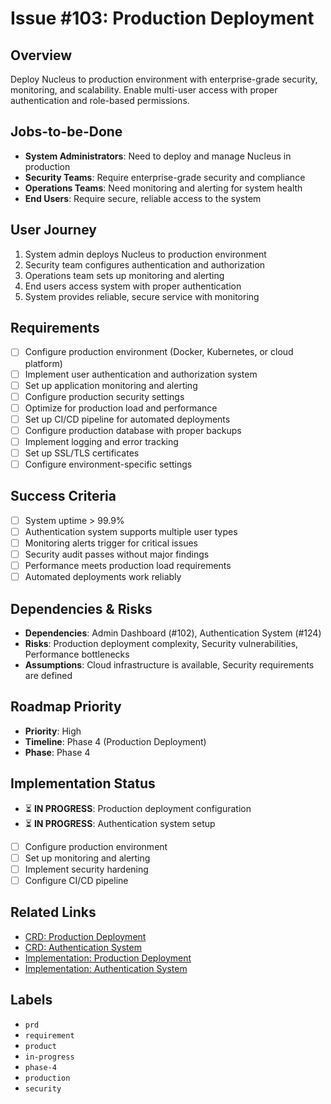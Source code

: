 # Issue #103: Production Deployment

## Overview
Deploy Nucleus to production environment with enterprise-grade security, monitoring, and scalability. Enable multi-user access with proper authentication and role-based permissions.

## Jobs-to-be-Done
- **System Administrators**: Need to deploy and manage Nucleus in production
- **Security Teams**: Require enterprise-grade security and compliance
- **Operations Teams**: Need monitoring and alerting for system health
- **End Users**: Require secure, reliable access to the system

## User Journey
1. System admin deploys Nucleus to production environment
2. Security team configures authentication and authorization
3. Operations team sets up monitoring and alerting
4. End users access system with proper authentication
5. System provides reliable, secure service with monitoring

## Requirements
- [ ] Configure production environment (Docker, Kubernetes, or cloud platform)
- [ ] Implement user authentication and authorization system
- [ ] Set up application monitoring and alerting
- [ ] Configure production security settings
- [ ] Optimize for production load and performance
- [ ] Set up CI/CD pipeline for automated deployments
- [ ] Configure production database with proper backups
- [ ] Implement logging and error tracking
- [ ] Set up SSL/TLS certificates
- [ ] Configure environment-specific settings

## Success Criteria
- [ ] System uptime > 99.9%
- [ ] Authentication system supports multiple user types
- [ ] Monitoring alerts trigger for critical issues
- [ ] Security audit passes without major findings
- [ ] Performance meets production load requirements
- [ ] Automated deployments work reliably

## Dependencies & Risks
- **Dependencies**: Admin Dashboard (#102), Authentication System (#124)
- **Risks**: Production deployment complexity, Security vulnerabilities, Performance bottlenecks
- **Assumptions**: Cloud infrastructure is available, Security requirements are defined

## Roadmap Priority
- **Priority**: High
- **Timeline**: Phase 4 (Production Deployment)
- **Phase**: Phase 4

## Implementation Status
- ⏳ **IN PROGRESS**: Production deployment configuration
- ⏳ **IN PROGRESS**: Authentication system setup
- [ ] Configure production environment
- [ ] Set up monitoring and alerting
- [ ] Implement security hardening
- [ ] Configure CI/CD pipeline

## Related Links
- [CRD: Production Deployment](#123)
- [CRD: Authentication System](#124)
- [Implementation: Production Deployment](#123)
- [Implementation: Authentication System](#124)

## Labels
- `prd`
- `requirement`
- `product`
- `in-progress`
- `phase-4`
- `production`
- `security` 